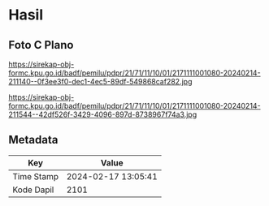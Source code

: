 # Hasil

## Foto C Plano

https://sirekap-obj-formc.kpu.go.id/badf/pemilu/pdpr/21/71/11/10/01/2171111001080-20240214-211140--0f3ee3f0-dec1-4ec5-89df-549868caf282.jpg

https://sirekap-obj-formc.kpu.go.id/badf/pemilu/pdpr/21/71/11/10/01/2171111001080-20240214-211544--42df526f-3429-4096-897d-8738967f74a3.jpg


## Metadata

| Key        | Value               |
| ---------- | ------------------- |
| Time Stamp | 2024-02-17 13:05:41 |
| Kode Dapil | 2101                |




